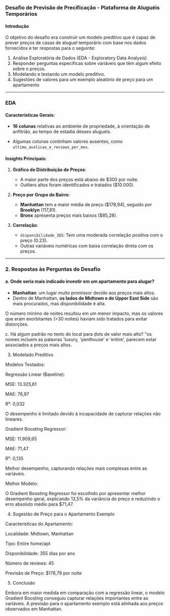 ### Desafio de Previsão de Precificação - Plataforma de Aluguéis Temporários

#### Introdução
O objetivo do desafio era construir um modelo preditivo que é capaz de prever preços de casas de aluguel temporário com base nos dados fornecidos e ter respostas para o seguinte:

1. Análise Exploratória de Dados (EDA - Exploratory Data Analysis)
2. Responder perguntas específicas sobre variáveis que têm algum efeito sobre o preços.
3. Modelando e testando um modelo preditivo. 
4. Sugestões de valores para um exemplo aleatório de preço para um apartamento

---

### EDA

#### Características Gerais:
- **16 colunas** relativas ao ambiente de propriedade, à orientação de anfitrião, ao tempo de estadia desses aluguéis.

- Algumas colunas continham valores ausentes, como `ultima_avalicao_e_reviews_por_mes`.

#### Insights Principais:
1. **Gráfico de Distribuição de Preços**:
   - A maior parte dos preços está abaixo de $300 por noite.
   - Outliers altos foram identificados e tratados ($10.000).

2. **Preço por Grupo de Bairro**:
   - **Manhattan** tem a maior média de preço ($178,94), seguido por **Brooklyn** (117,81).
   - **Bronx** apresenta preços mais baixos ($85,28).

3. **Correlação**:
   - `disponibilidade_365`: Tem uma moderada correlação positiva com o preço (0.23).
   - Outras variáveis numéricas com baixa correlação direta com os preços.

---

### 2. Respostas às Perguntas do Desafio

#### a. Onde seria mais indicado investir em um apartamento para alugar?
- **Manhattan**: um lugar muito promissor devido aos preços mais altos.
- Dentro de Manhattan, **os lados de Midtown e do Upper East Side** são mais procurados, mas disponibilidade é alta. 

O número mínimo de noites resultou em um menor impacto, mas os valores que eram exorbitantes (>30 noites) haviam sido tratados para evitar distorções.

c. Há algum padrão no texto do local para ḍots de valor mais alto?
"os nomes incluem as palavras 'luxury, 'penthouse' e 'entire', parecem estar associados a preços mais altos.

3. Modelado Preditivo

Modelos Testados:

Regressão Linear (Baseline):

MSE: 13.325,61

MAE: 76,97

R²: 0,032

O desempenho é limitado devido à incapacidade de capturar relações não lineares.

Gradient Boosting Regressor:

MSE: 11.909,65

MAE: 71,47

R²: 0,135

Melhor desempenho, capturando relações mais complexas entre as variáveis.

Melhor Modelo:

O Gradient Boosting Regressor foi escolhido por apresentar melhor desempenho geral, explicando 13,5% da variância do preço e reduzindo o erro absoluto médio para $71,47.

4. Sugestão de Preço para o Apartamento Exemplo

Características do Apartamento:

Localidade: Midtown, Manhattan

Tipo: Entire home/apt

Disponibilidade: 355 dias por ano

Número de reviews: 45

Previsão de Preço: $178,79 por noite

5. Conclusão

Embora em maior medida em comparação com a regressão linear, o modelo Gradient Boosting conseguiu capturar relações importantes entre as variáveis. A previsão para o apartamento exemplo está alinhada aos preços observados em Manhattan.